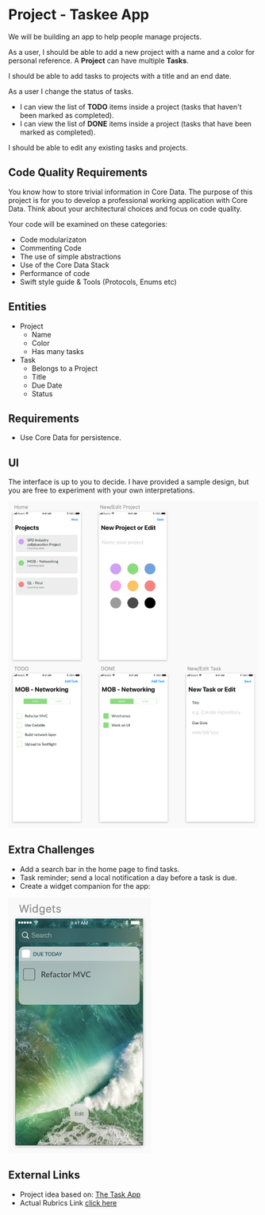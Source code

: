 # Project - Taskee App

We will be building an app to help people manage projects.


As a user, I should be able to add a new project with a name and a color for personal reference. A **Project** can have multiple **Tasks**.

I should be able to add tasks to projects with a title and an end date.

As a user I change the status of tasks.<br>
- I can view the list of **TODO** items inside a project (tasks that haven't been marked as completed).<br>
- I can view the list of **DONE** items inside a project (tasks that have been marked as completed).<br>

I should be able to edit any existing tasks and projects.

## Code Quality Requirements

You know how to store trivial information in Core Data. The purpose of this project is for you to develop a professional working application with Core Data. Think about your architectural choices and focus on code quality.

Your code will be examined on these categories:

- Code modularizaton
- Commenting Code
- The use of simple abstractions
- Use of the Core Data Stack
- Performance of code
- Swift style guide & Tools (Protocols, Enums etc)

## Entities
- Project
    - Name
    - Color
    - Has many tasks
- Task
    - Belongs to a Project
    - Title
    - Due Date
    - Status

## Requirements

- Use Core Data for persistence.

## UI

The interface is up to you to decide. I have provided a sample design, but you are free to experiment with your own interpretations.

![sketch](https://github.com/Make-School-Courses/MOB-2.1-Local-Persistence-in-iOS/blob/master/Assignments/Taskee/taskee.png)

## Extra Challenges

- Add a search bar in the home page to find tasks.
- Task reminder; send a local notification a day before a task is due.
- Create a widget companion for the app:

![widget](https://github.com/Make-School-Courses/MOB-2.1-Local-Persistence-in-iOS/raw/master/Assignments/Taskee/widget.png)


## External Links
- Project idea based on: [The Task App](https://twitter.com/thetaskapp)
- Actual Rubrics Link [click here](https://github.com/Make-School-Courses/MOB-2.1-Local-Persistence-in-iOS/blob/master/Assignments/Taskee/specifications.md)
